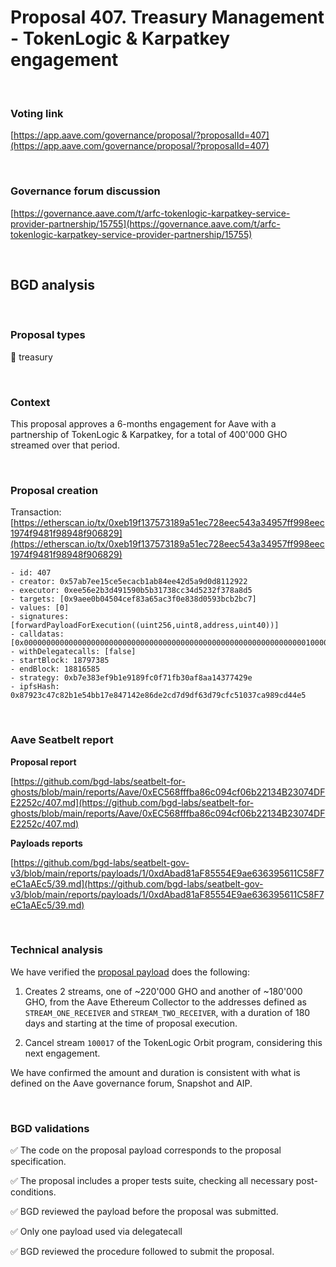 # Proposal 407. Treasury Management - TokenLogic & Karpatkey engagement

<br>

### Voting link

[https://app.aave.com/governance/proposal/?proposalId=407](https://app.aave.com/governance/proposal/?proposalId=407)

<br>

### Governance forum discussion

[https://governance.aave.com/t/arfc-tokenlogic-karpatkey-service-provider-partnership/15755](https://governance.aave.com/t/arfc-tokenlogic-karpatkey-service-provider-partnership/15755)

<br>

## BGD analysis

<br>

### Proposal types

:bank: treasury

<br>

### Context

This proposal approves a 6-months engagement for Aave with a partnership of TokenLogic & Karpatkey, for a total of 400'000 GHO streamed over that period.


<br>

### Proposal creation

Transaction: [https://etherscan.io/tx/0xeb19f137573189a51ec728eec543a34957ff998eec1974f9481f98948f906829](https://etherscan.io/tx/0xeb19f137573189a51ec728eec543a34957ff998eec1974f9481f98948f906829)

```
- id: 407
- creator: 0x57ab7ee15ce5ecacb1ab84ee42d5a9d0d8112922
- executor: 0xee56e2b3d491590b5b31738cc34d5232f378a8d5
- targets: [0x9aee0b04504cef83a65ac3f0e838d0593bcb2bc7]
- values: [0]
- signatures: [forwardPayloadForExecution((uint256,uint8,address,uint40))]
- calldatas: [0x00000000000000000000000000000000000000000000000000000000000000010000000000000000000000000000000000000000000000000000000000000001000000000000000000000000dabad81af85554e9ae636395611c58f7ec1aaec50000000000000000000000000000000000000000000000000000000000000027]
- withDelegatecalls: [false]
- startBlock: 18797385
- endBlock: 18816585
- strategy: 0xb7e383ef9b1e9189fc0f71fb30af8aa14377429e
- ipfsHash: 0x87923c47c82b1e54bb17e847142e86de2cd7d9df63d79cfc51037ca989cd44e5
```

<br>

### Aave Seatbelt report

**Proposal report**

[https://github.com/bgd-labs/seatbelt-for-ghosts/blob/main/reports/Aave/0xEC568fffba86c094cf06b22134B23074DFE2252c/407.md](https://github.com/bgd-labs/seatbelt-for-ghosts/blob/main/reports/Aave/0xEC568fffba86c094cf06b22134B23074DFE2252c/407.md)

**Payloads reports**

[https://github.com/bgd-labs/seatbelt-gov-v3/blob/main/reports/payloads/1/0xdAbad81aF85554E9ae636395611C58F7eC1aAEc5/39.md](https://github.com/bgd-labs/seatbelt-gov-v3/blob/main/reports/payloads/1/0xdAbad81aF85554E9ae636395611C58F7eC1aAEc5/39.md)


<br>

### Technical analysis

We have verified the [proposal payload](https://etherscan.io/address/0x485CDe091918e1EaC67495a73DBa7bbcf1Da4F86#code#F1#L15) does the following:

1. Creates 2 streams, one of ~220'000 GHO and another of ~180'000 GHO, from the Aave Ethereum Collector to the addresses defined as `STREAM_ONE_RECEIVER` and `STREAM_TWO_RECEIVER`, with a duration of 180 days and starting at the time of proposal execution.

2. Cancel stream `100017` of the TokenLogic Orbit program, considering this next engagement.


We have confirmed the amount and duration is consistent with what is defined on the Aave governance forum, Snapshot and AIP.

<br>

### BGD validations

:white_check_mark: The code on the proposal payload corresponds to the proposal specification.

:white_check_mark: The proposal includes a proper tests suite, checking all necessary post-conditions.

:white_check_mark: BGD reviewed the payload before the proposal was submitted.

:white_check_mark: Only one payload used via delegatecall

:white_check_mark: BGD reviewed the procedure followed to submit the proposal.
